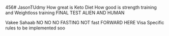 456# JasonTUdmy
How great is Keto Diet
How good is strength training and Weightloss training
FINAL TEST ALIEN AND HUMAN

Vakee Sahaab
NO NO NO FASTING
NOT fast FORWARD HERE
Visa Specific rules to be implemented soo
